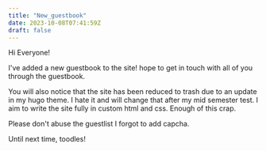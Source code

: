 ```yaml
---
title: "New_guestbook"
date: 2023-10-08T07:41:59Z
draft: false
---
```


Hi Everyone!

I've added a new guestbook to the site! hope to get in touch with all of you through the guestbook. 

You will also notice that the site has been reduced to trash due to an update in my hugo theme. I hate it and will change that after my mid semester test. I aim to write the site fully in custom html and css. Enough of this crap.

Please don't abuse the guestlist I forgot to add capcha. 

Until next time, toodles!

